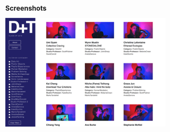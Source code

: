 



## Screenshots
![ScreenShot1](https://github.com/lees569/SeungWhanLee_lees569_WebAdvJS_Fall16/blob/master/Filters/11.png) 
